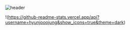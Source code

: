 ![header](https://capsule-render.vercel.app/api?type=slice&color=auto&text=hyunjoojung&fontColor=d6ace6)




!(https://github-readme-stats.vercel.app/api?username=hyunjooojung&show_icons=true&theme=dark)

